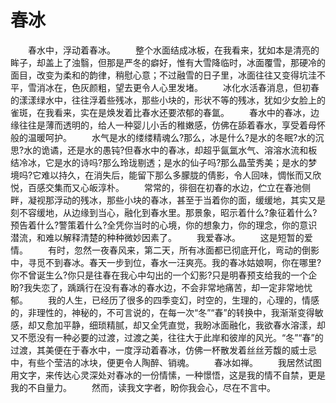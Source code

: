 # 春冰
　　春水中，浮动着春冰。 
　　整个水面结成冰板，在我看来，犹如本是清亮的眸子，却盖上了浊翳，但那是严冬的癖好，惟有大雪降临时，冰面覆雪，那硬冷的面目，改变为柔和的韵律，稍慰心意；不过融雪的日子里，冰面往往又变得坑洼不平，雪消冰在，色灰颜粗，望去更令人心里发堵。 
　　冰化水活春消息，但初春的漾漾绿水中，往往浮着些残冰，那些小块的，形状不等的残冰，犹如少女脸上的雀斑，在我看来，实在是焕发着比春水还要浓郁的春氲。 
　　春水中的春冰，边缘往往是薄而透明的，给人一种婴儿小舌的稚嫩感，仿佛在舔着春水，享受着母怀般的温暖呵护。 
　　水气是水的缕缕精魂么?那么，冰是什么?是水的冬眠?水的沉思?水的诡谲，还是水的愚钝?但春水中的春冰，却超乎氤氲水气、溶溶水流和板结冷冰，它是水的诗吗?那么玲珑剔透；是水的仙子吗?那么晶莹秀美；是水的梦境吗?它难以持久，在消失后，能留下那么多朦胧的倩影，令人回味，惆怅而又欣悦，百感交集而又心皈淳朴。 
　　常常的，徘徊在初春的水边，伫立在春池侧畔，凝视那浮动的残冰，那些小块的春冰，甚至于当着你的面，缓缓地，其实又是刻不容缓地，从边缘到当心，融化到春水里。那景象，昭示着什么?象征着什么?预告着什么?警策着什么?全凭你当时的心境，你的想象力，你的理念，你的意识潜流，和难以解释清楚的种种微妙因素了。 
　　我爱春冰。 
　　这是短暂的爱情。 
　　有时，忽然一夜春风来，第二天，所有冰面都已彻底开化，弯动的倒影中，寻觅不到春冰。春天一步到位，春水一汪爽亮。我的春冰姑娘啊，你在哪里?你不曾诞生么?你只是往春在我心中勾出的一个幻影?只是明春预支给我的一个企盼?我失恋了，踽踽行在没有春冰的春水边，不会非常地痛苦，却一定非常地忧郁。 
　　我的人生，已经历了很多的四季变幻，时空的，生理的，心理的，情感的，非理性的，神秘的，不可言说的，在每一次“冬”“春”的转换中，我渐渐变得敏感，却又愈加平静，细琐精腻，却又全凭直觉，我盼冰面融化，我欲春水溶漾，却又不愿没有一种必要的过渡，过渡之美，往往大于此岸和彼岸的风光。“冬”“春”的过渡，其美便在于春水中，一度浮动着春冰，仿佛一杯散发着丝丝芳馥的威士忌中，有些个莹洁的冰块，便更令人陶醉、销魂。 
　　春冰如禅。 
　　我居然试图用文字，来传达心灵深处对春冰的一份情愫，一种憬悟，这是我的情不自禁，更是我的不自量力。 
　　然而，读我文字者，盼你我会心，尽在不言中。
 
